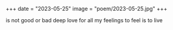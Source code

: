 +++
date = "2023-05-25"
image = "poem/2023-05-25.jpg"
+++

is not good or bad 
deep love for all my feelings 
to feel is to live